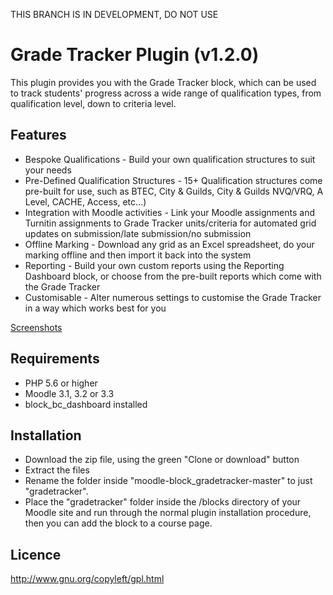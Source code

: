 THIS BRANCH IS IN DEVELOPMENT, DO NOT USE


# Grade Tracker Plugin (v1.2.0)

This plugin provides you with the Grade Tracker block, which can be used to track students' progress across a wide range of qualification types, from qualification level, down to criteria level.


Features
------------
- Bespoke Qualifications - Build your own qualification structures to suit your needs
- Pre-Defined Qualification Structures - 15+ Qualification structures come pre-built for use, such as BTEC, City & Guilds, City & Guilds NVQ/VRQ, A Level, CACHE, Access, etc...)
- Integration with Moodle activities - Link your Moodle assignments and Turnitin assignments to Grade Tracker units/criteria for automated grid updates on submission/late submission/no submission
- Offline Marking - Download any grid as an Excel spreadsheet, do your marking offline and then import it back into the system
- Reporting - Build your own custom reports using the Reporting Dashboard block, or choose from the pre-built reports which come with the Grade Tracker
- Customisable - Alter numerous settings to customise the Grade Tracker in a way which works best for you

[Screenshots](http://moodleportal.bedford.ac.uk/mod/lightboxgallery/view.php?id=44)

Requirements
------------
- PHP 5.6 or higher
- Moodle 3.1, 3.2 or 3.3
- block_bc_dashboard installed

Installation
------------
- Download the zip file, using the green "Clone or download" button
- Extract the files
- Rename the folder inside "moodle-block_gradetracker-master" to just "gradetracker".
- Place the "gradetracker" folder inside the /blocks directory of your Moodle site and run through the normal plugin installation procedure, then you can add the block to a course page.

Licence
------------
http://www.gnu.org/copyleft/gpl.html

